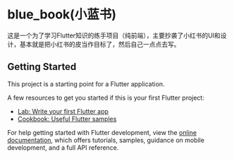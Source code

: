 # blue_book(小蓝书)

这是一个为了学习Flutter知识的练手项目（纯前端），主要抄袭了小红书的UI和设计，基本就是把小红书的皮当作目标了，然后自己一点点去写。

## Getting Started

This project is a starting point for a Flutter application.

A few resources to get you started if this is your first Flutter project:

- [Lab: Write your first Flutter app](https://docs.flutter.dev/get-started/codelab)
- [Cookbook: Useful Flutter samples](https://docs.flutter.dev/cookbook)

For help getting started with Flutter development, view the
[online documentation](https://docs.flutter.dev/), which offers tutorials,
samples, guidance on mobile development, and a full API reference.
